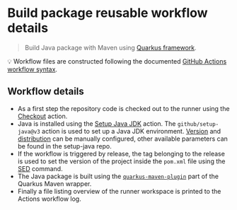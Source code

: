 # Build package reusable workflow details

> Build Java package with Maven using [Quarkus framework][quarkus].

:bulb: Workflow files are constructed following the documented [GitHub Actions workflow syntax][workflowsyntax].

## Workflow details

- As a first step the repository code is checked out to the runner using the [Checkout][checkout] action.
- Java is installed using the [Setup Java JDK][setupjava] action. The `github/setup-java@v3` action is used to set up a Java JDK environment. [Version][version] and [distribution][distribution] can be manually configured, other available parameters can be found in the setup-java repo.
- If the workflow is triggered by release, the tag belonging to the release is used to set the version of the project inside the `pom.xml` file using the [SED][sed] command.
- The Java package is built using the [`quarkus-maven-plugin`][quarkusmavenplugin] part of the Quarkus Maven wrapper.
- Finally a file listing overview of the runner workspace is printed to the Actions workflow log.

[superlinter]: https://github.com/marketplace/actions/super-linter
[checkout]: https://github.com/marketplace/actions/checkout
[setupjava]: https://github.com/marketplace/actions/setup-java-jdk
[quarkusmavenplugin]: https://quarkus.io/guides/quarkus-maven-plugin
[sed]: https://manpages.ubuntu.com/manpages/jammy/man1/sed.1.html
[distribution]: https://github.com/actions/setup-java#supported-distributions
[version]: https://github.com/actions/setup-java#supported-version-syntax
[workflowsyntax]: https://docs.github.com/enterprise-server@latest/actions/using-workflows/workflow-syntax-for-github-actions
[quarkus]: https://quarkus.io/
